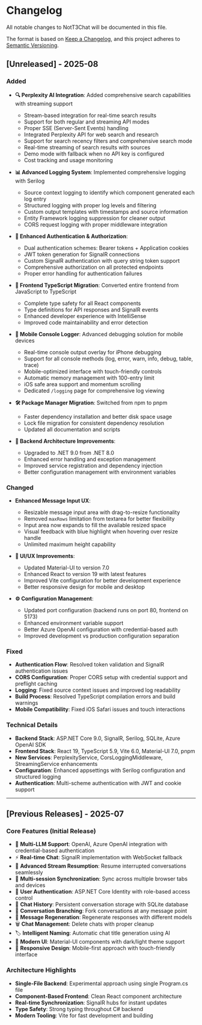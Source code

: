 # Changelog

All notable changes to NotT3Chat will be documented in this file.

The format is based on [Keep a Changelog](https://keepachangelog.com/en/1.0.0/),
and this project adheres to [Semantic Versioning](https://semver.org/spec/v2.0.0.html).

## [Unreleased] - 2025-08

### Added
- **🔍 Perplexity AI Integration**: Added comprehensive search capabilities with streaming support
  - Stream-based integration for real-time search results
  - Support for both regular and streaming API modes
  - Proper SSE (Server-Sent Events) handling
  - Integrated Perplexity API for web search and research
  - Support for search recency filters and comprehensive search mode
  - Real-time streaming of search results with sources
  - Demo mode with fallback when no API key is configured
  - Cost tracking and usage monitoring

- **📊 Advanced Logging System**: Implemented comprehensive logging with Serilog
  - Source context logging to identify which component generated each log entry
  - Structured logging with proper log levels and filtering
  - Custom output templates with timestamps and source information
  - Entity Framework logging suppression for cleaner output
  - CORS request logging with proper middleware integration

- **🎯 Enhanced Authentication & Authorization**:
  - Dual authentication schemes: Bearer tokens + Application cookies
  - JWT token generation for SignalR connections
  - Custom SignalR authentication with query string token support
  - Comprehensive authorization on all protected endpoints
  - Proper error handling for authentication failures

- **🔄 Frontend TypeScript Migration**: Converted entire frontend from JavaScript to TypeScript
  - Complete type safety for all React components
  - Type definitions for API responses and SignalR events
  - Enhanced developer experience with IntelliSense
  - Improved code maintainability and error detection

- **📱 Mobile Console Logger**: Advanced debugging solution for mobile devices
  - Real-time console output overlay for iPhone debugging
  - Support for all console methods (log, error, warn, info, debug, table, trace)
  - Mobile-optimized interface with touch-friendly controls
  - Automatic memory management with 100-entry limit
  - iOS safe area support and momentum scrolling
  - Dedicated `/logging` page for comprehensive log viewing

- **🛠️ Package Manager Migration**: Switched from npm to pnpm
  - Faster dependency installation and better disk space usage
  - Lock file migration for consistent dependency resolution
  - Updated all documentation and scripts

- **🔧 Backend Architecture Improvements**:
  - Upgraded to .NET 9.0 from .NET 8.0
  - Enhanced error handling and exception management
  - Improved service registration and dependency injection
  - Better configuration management with environment variables

### Changed
- **Enhanced Message Input UX**: 
  - Resizable message input area with drag-to-resize functionality
  - Removed `maxRows` limitation from textarea for better flexibility
  - Input area now expands to fill the available resized space
  - Visual feedback with blue highlight when hovering over resize handle
  - Unlimited maximum height capability

- **🎨 UI/UX Improvements**:
  - Updated Material-UI to version 7.0
  - Enhanced React to version 19 with latest features
  - Improved Vite configuration for better development experience
  - Better responsive design for mobile and desktop

- **⚙️ Configuration Management**:
  - Updated port configuration (backend runs on port 80, frontend on 5173)
  - Enhanced environment variable support
  - Better Azure OpenAI configuration with credential-based auth
  - Improved development vs production configuration separation

### Fixed
- **Authentication Flow**: Resolved token validation and SignalR authentication issues
- **CORS Configuration**: Proper CORS setup with credential support and preflight caching
- **Logging**: Fixed source context issues and improved log readability
- **Build Process**: Resolved TypeScript compilation errors and build warnings
- **Mobile Compatibility**: Fixed iOS Safari issues and touch interactions

### Technical Details
- **Backend Stack**: ASP.NET Core 9.0, SignalR, Serilog, SQLite, Azure OpenAI SDK
- **Frontend Stack**: React 19, TypeScript 5.9, Vite 6.0, Material-UI 7.0, pnpm
- **New Services**: PerplexityService, CorsLoggingMiddleware, StreamingService enhancements
- **Configuration**: Enhanced appsettings with Serilog configuration and structured logging
- **Authentication**: Multi-scheme authentication with JWT and cookie support

---

## [Previous Releases] - 2025-07

### Core Features (Initial Release)
- 🤖 **Multi-LLM Support**: OpenAI, Azure OpenAI integration with credential-based authentication
- ⚡ **Real-time Chat**: SignalR implementation with WebSocket fallback
- 🔄 **Advanced Stream Resumption**: Resume interrupted conversations seamlessly
- 🤝 **Multi-session Synchronization**: Sync across multiple browser tabs and devices
- 🔐 **User Authentication**: ASP.NET Core Identity with role-based access control
- 📜 **Chat History**: Persistent conversation storage with SQLite database
- 🔀 **Conversation Branching**: Fork conversations at any message point
- 🔄 **Message Regeneration**: Regenerate responses with different models
- 🗑️ **Chat Management**: Delete chats with proper cleanup
- 🏷️ **Intelligent Naming**: Automatic chat title generation using AI
- 🎨 **Modern UI**: Material-UI components with dark/light theme support
- 📱 **Responsive Design**: Mobile-first approach with touch-friendly interface

### Architecture Highlights
- **Single-File Backend**: Experimental approach using single Program.cs file
- **Component-Based Frontend**: Clean React component architecture
- **Real-time Synchronization**: SignalR hubs for instant updates
- **Type Safety**: Strong typing throughout C# backend
- **Modern Tooling**: Vite for fast development and building
